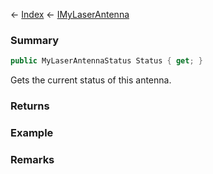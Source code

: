 ← [Index](Api-Index) ← [IMyLaserAntenna](Sandbox.ModAPI.Ingame.IMyLaserAntenna)

### Summary

```csharp
public MyLaserAntennaStatus Status { get; }
```

Gets the current status of this antenna.

### Returns

### Example

### Remarks

